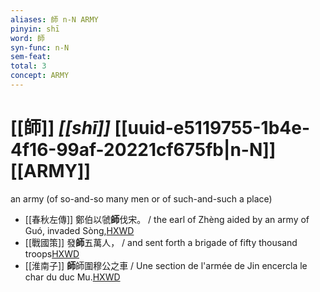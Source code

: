 ```yaml
---
aliases: 師 n-N ARMY
pinyin: shī
word: 師
syn-func: n-N
sem-feat: 
total: 3
concept: ARMY 
---
```

# [[師]] *[[shī]]*  [[uuid-e5119755-1b4e-4f16-99af-20221cf675fb|n-N]] [[ARMY]]
an army (of so-and-so many men or of such-and-such a place)
 - [[春秋左傳]] 鄭伯以虢**師**伐宋。 / the earl of Zhèng aided by an army of Guó, invaded Sòng,[HXWD](https://hxwd.org/textview.html?location=KR1e0001_tls_001-212a.3)
 - [[戰國策]] 發**師**五萬人， / and sent forth a brigade of fifty thousand troops[HXWD](https://hxwd.org/textview.html?location=KR2e0003_tls_001-1a.23)
 - [[淮南子]] **師**師圍穆公之車 / Une section de l'armée de Jin encercla le char du duc Mu.[HXWD](https://hxwd.org/textview.html?location=KR3j0010_tls_013-28a.53)